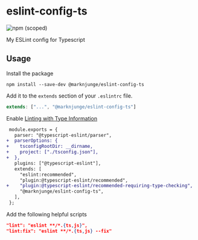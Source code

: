 # eslint-config-ts

![npm (scoped)](https://img.shields.io/npm/v/@marknjunge/eslint-config-ts)

My ESLint config for Typescript

## Usage

Install the package

```
npm install --save-dev @marknjunge/eslint-config-ts
```

Add it to the `extends` section of your `.eslintrc` file.

```javascript
extends: ["...", "@marknjunge/eslint-config-ts"]
```

Enable [Linting with Type Information](https://github.com/typescript-eslint/typescript-eslint/blob/893130f533173c8f34a15088f7994362d0ffffec/docs/getting-started/linting/TYPED_LINTING.md)

```diff
 module.exports = {
   parser: "@typescript-eslint/parser",
+  parserOptions: {
+    tsconfigRootDir: __dirname,
+    project: ["./tsconfig.json"],
+  },
   plugins: ["@typescript-eslint"],
   extends: [
     "eslint:recommended",
     "plugin:@typescript-eslint/recommended",
+    "plugin:@typescript-eslint/recommended-requiring-type-checking",
     "@marknjunge/eslint-config-ts",
   ],
 };
```

Add the following helpful scripts

```json
"lint": "eslint **/*.{ts,js}",
"lint:fix": "eslint **/*.{ts,js} --fix"
```
